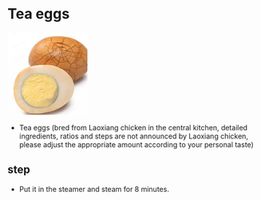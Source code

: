 # Tea eggs

![茶叶蛋](/images/茶叶蛋.png)

- Tea eggs (bred from Laoxiang chicken in the central kitchen, detailed ingredients, ratios and steps are not announced by Laoxiang chicken, please adjust the appropriate amount according to your personal taste)

## step

- Put it in the steamer and steam for 8 minutes.
